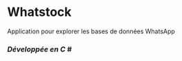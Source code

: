 # Whatstock
Application pour explorer les bases de données WhatsApp
<h3> <i> Développée en C # </i> </h3>

